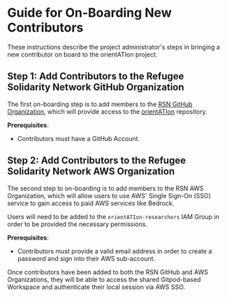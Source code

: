 # Guide for On-Boarding New Contributors

These instructions describe the project administrator's steps in bringing a new contributor on board to the orientATIon project.

## Step 1: Add Contributors to the Refugee Solidarity Network GitHub Organization

The first on-boarding step is to add members to the [RSN GitHub Organization](https://github.com/Refugee-Solidarity-Network), which will provide access to the [orientATIon](https://github.com/Refugee-Solidarity-Network/orientATIon) repository.

**Prerequisites**:

- Contributors must have a GitHub Account.

## Step 2: Add Contributors to the Refugee Solidarity Network AWS Organization

The second step to on-boarding is to add members to the RSN AWS Organization, which will allow users to use AWS' Single Sign-On (SSO) service to gain access to paid AWS services like Bedrock.

Users will need to be added to the `orientATIon-researchers` IAM Group in order to be provided the necessary permissions.

**Prerequisites**:

- Contributors must provide a valid email address in order to create a password and sign into their AWS sub-account.

Once contributors have been added to both the RSN GitHub and AWS Organizations, they will be able to access the shared Gitpod-based Workspace and authenticate their local session via AWS SSO.
